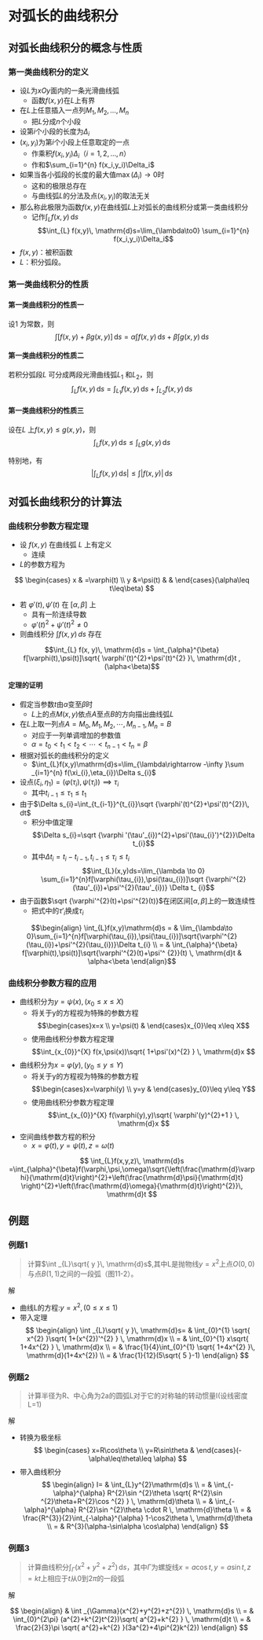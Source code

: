 # 对弧长的曲线积分
## 对弧长曲线积分的概念与性质

### 第一类曲线积分的定义

- 设$L$为$xOy$面内的一条光滑曲线弧
  - 函数$f(x,y)$在$L$上有界
- 在$L$上任意插入一点列$M_1,M_2,\ldots,M_n$
  - 把$L$分成$n$个小段
- 设第$i$个小段的长度为$\Delta_i$
- $(x_i,y_i)$为第$i$个小段上任意取定的一点
  - 作乘积$f(x_i,y_i)\Delta_i$（$i=1,2,\ldots,n$）
  - 作和$\sum_{i=1}^{n} f(x_i,y_i)\Delta_i$
- 如果当各小弧段的长度的最大值$\max(\Delta_i)\to0$时
  - 这和的极限总存在
  - 与曲线弧$L$的分法及点$(x_i,y_i)$的取法无关
- 那么称此极限为函数$f(x,y)$在曲线弧$L$上对弧长的曲线积分或第一类曲线积分
  - 记作$\int_{L} f(x,y)\, \mathrm{d}s$
$$\int_{L} f(x,y)\, \mathrm{d}s=\lim_{\lambda\to0} \sum_{i=1}^{n} f(x_i,y_i)\Delta_i$$
- $f(x,y)$：被积函数
- $L$：积分弧段。

### 第一类曲线积分的性质

#### 第一类曲线积分的性质一

设$1$ 为常数，则
$$ \int [f(x, y) + \beta g(x, y)] \, \mathrm{d}s = \alpha \int f(x, y) \, \mathrm{d}s + \beta \int g(x, y) \, \mathrm{d}s $$

#### 第一类曲线积分的性质二

若积分弧段$L$ 可分成两段光滑曲线弧$L_{1}$ 和$L_{2}$，则
$$\int_{L} f(x, y) \, \mathrm{d}s = \int_{L_1} f(x, y) \, \mathrm{d}s + \int_{L_2} f(x, y) \, \mathrm{d}s$$

#### 第一类曲线积分的性质三

设在$L$ 上$f(x,y)\leq g(x,y)$，则
$$\int_{L} f(x, y) \, \mathrm{d}s \leq \int_{L} g(x, y) \, \mathrm{d}s$$

特别地，有
$$\left| \int_{L} f(x, y) \, \mathrm{d}s \right| \leq \int \left| f(x, y) \right| \, \mathrm{d}s$$

## 对弧长曲线积分的计算法

### 曲线积分参数方程定理

- 设 $f(x, y)$ 在曲线弧 $L$ 上有定义
  - 连续
- $L$的参数方程为

$$
\begin{cases}
x & =\varphi(t) \\
y &=\psi(t) & &  
\end{cases}(\alpha\leq t\leq\beta)
$$

- 若 $\varphi'(t), \psi'(t)$ 在 $[\alpha, \beta]$ 上
  - 具有一阶连续导数
  - $\varphi'(t)^{2}+\psi'(t)^{2} \neq 0$
- 则曲线积分 $\int f(x, y) \, ds$ 存在

$$\int_{L} f(x, y)\, \mathrm{d}s = \int_{\alpha}^{\beta} f[\varphi(t),\psi(t)]\sqrt{ \varphi'(t)^{2}+\psi'(t)^{2} }\, \mathrm{d}t ,(\alpha<\beta)$$

#### 定理的证明

- 假定当参数$t$由$\alpha$变至$\beta$时
  - $L$上的点$M(x,y)$依点$A$至点$B$的方向描出曲线弧$L$
- 在$L$上取一列点$A=M_{0},M_{1},M_{2},\cdots,M_{n-1},M_{n}=B$
  - 对应于一列单调增加的参数值
  - $\alpha=t_{0}<t_{1}<t_{2}<\cdots<t_{n-1}<t_{n}=\beta$
- 根据对弧长的曲线积分的定义
  - $\int_{L}f(x,y)\mathrm{d}s=\lim_{\lambda\rightarrow -\infty }\sum _{i=1}^{n} f(\xi_{i},\eta_{i})\Delta s_{i}$
- 设点$(\xi_{i},\eta_{1})=(\varphi(\tau_{i}),\psi(\tau_{i}))\implies\tau_{i}$
  - 其中$t_{i-1}\leq \tau_{1}\leq t_{1}$
- 由于$\Delta s_{i}=\int_{t_{i-1}}^{t_{i}}\sqrt {\varphi'(t)^{2}+\psi'(t)^{2}}\, dt$
  - 积分中值定理$$\Delta s_{i}=\sqrt {\varphi '(\tau'_{i})^{2}+\psi'(\tau_{i}')^{2}}\Delta t_{i}$$
  - 其中$\Delta t_{i}=t_{i}-t_{i-1},t_{i-1}\leq \tau_{i} \leq t_{i}$
$$\int_{L}(x,y)ds=\lim_{\lambda \to 0} \sum_{i=1}^{n}f[\varphi(\tau_{i}),\psi(\tau_{i})]\sqrt {\varphi'^{2}(\tau'_{i})+\psi'^{2}(\tau'_{i})} \Delta t_ {i}$$
- 由于函数$\sqrt {\varphi'^{2}(t)+\psi'^{2}(t)}$在闭区间$[\alpha,\beta]$上的一致连续性
  - 把式中的$\tau'_{i}$换成$\tau_{i}$

$$\begin{align}
  \int_{L}f(x,y)\mathrm{d}s = & \lim_{\lambda\to 0}\sum_{i=1}^{n}f[\varphi(\tau_{i}),\psi(\tau_{i})]\sqrt{\varphi'^{2}(\tau_{i})+\psi'^{2}(\tau_{i})}\Delta t_{i} \\
= & \int_{\alpha}^{\beta} f[\varphi(t),\psi(t)]\sqrt{\varphi'^{2}(t)+\psi'^ {2}}(t) \, \mathrm{d}t  & \alpha<\beta
\end{align}$$

### 曲线积分参数方程的应用

- 曲线积分为$y=\psi(x),(x_{0}\leq x\leq X)$
  - 将关于y的方程视为特殊的参数方程$$\begin{cases}x=x \\ y=\psi(t) & \end{cases}x_{0}\leq x\leq X$$
  - 使用曲线积分参数方程定理$$\int_{x_{0}}^{X} f(x,\psi(x))\sqrt{ 1+\psi'(x)^{2} } \, \mathrm{d}x $$
- 曲线积分为$x=\varphi(y),(y_{0}\leq y\leq Y)$
  - 将关于y的方程视为特殊的参数方程$$\begin{cases}x=\varphi(y) \\ y=y & \end{cases}y_{0}\leq y\leq Y$$
  - 使用曲线积分参数方程定理$$\int_{x_{0}}^{X} f(\varphi(y),y)\sqrt{ \varphi'(y)^{2}+1 } \, \mathrm{d}x $$
- 空间曲线参数方程的积分
  - $x=\varphi(t),y=\psi(t),z=\omega(t)$

$$
\int_{L}f(x,y,z)\, \mathrm{d}s
=\int_{\alpha}^{\beta}f(\varphi,\psi,\omega)\sqrt{\left(\frac{\mathrm{d}\varphi}{\mathrm{d}t}\right)^{2}+\left(\frac{\mathrm{d}\psi}{\mathrm{d}t} \right)^{2}+\left(\frac{\mathrm{d}\omega}{\mathrm{d}t}\right)^{2}}\, \mathrm{d}t
$$
  
## 例题

### 例题1

> 计算$\int _{L}\sqrt{ y }\, \mathrm{d}s$,其中L是抛物线$y=x^{2}$上点$O(0,0)$与点$B(1,1)$之间的一段弧（图11-2）。

解
- 曲线L的方程:$y=x^{2},(0\leq x\leq 1)$
- 带入定理
$$
\begin{align}
\int _{L}\sqrt{ y }\, \mathrm{d}s= & \int_{0}^{1} \sqrt{ x^{2} }\sqrt{ 1+(x^{2})'^{2} } \, \mathrm{d}x  \\
= & \int_{0}^{1} x\sqrt{ 1+4x^{2} } \, \mathrm{d}x \\
=  & \frac{1}{4}\int_{0}^{1}  \sqrt{ 1+4x^{2} }\, \mathrm{d}(1+4x^{2}) \\
= & \frac{1}{12}(5\sqrt{ 5 }-1)
\end{align}
$$

### 例题2

> 计算半径为R、中心角为2a的圆弧L对于它的对称轴的转动惯量I(设线密度L=1)

解
- 转换为极坐标
$$
\begin{cases}
x=R\cos\theta \\
y=R\sin\theta & 
\end{cases}(-\alpha\leq\theta\leq \alpha)
$$
- 带入曲线积分
$$
\begin{align}
I= & \int_{L}y^{2}\mathrm{d}s \\
 = & \int_{-\alpha}^{\alpha} R^{2}\sin ^{2}\theta \sqrt{ R^{2}\sin ^{2}\theta+R^{2}\cos ^{2} } \, \mathrm{d}\theta \\
= & \int_{-\alpha}^{\alpha} R^{2}\sin ^{2}\theta \cdot R \, \mathrm{d}\theta \\
= & \frac{R^{3}}{2}\int_{-\alpha}^{\alpha} 1-\cos2\theta \, \mathrm{d}\theta \\
= & R^{3}(\alpha-\sin\alpha \cos\alpha)
\end{align}
$$

### 例题3

> 计算曲线积分$\int _{\Gamma} (x^{2}+y^{2}+z^{2})\, \mathrm{d}s$，其中$\Gamma$为螺旋线$x=a \cos t,y=a \sin t,z=kt$上相应于$t$从$0$到$2\pi$的一段弧

解

$$
\begin{align}
 &  \int _{\Gamma}(x^{2}+y^{2}+z^{2}) \, \mathrm{d}s \\
=  & \int_{0}^{2\pi} (a^{2}+k^{2}t^{2})\sqrt{ a^{2}+k^{2} } \, \mathrm{d}t \\
= & \frac{2}{3}\pi \sqrt{ a^{2}+k^{2} }(3a^{2}+4\pi^{2}k^{2})
\end{align}
$$
